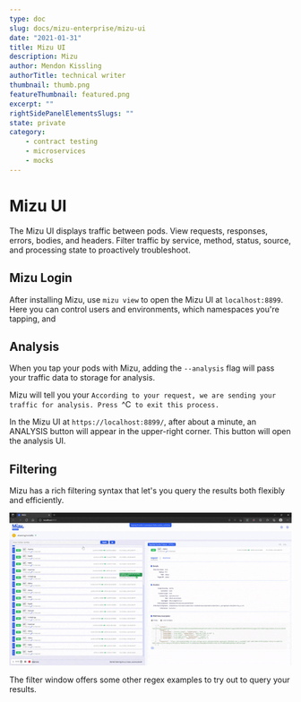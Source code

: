 ```yaml
---
type: doc
slug: docs/mizu-enterprise/mizu-ui
date: "2021-01-31"
title: Mizu UI
description: Mizu
author: Mendon Kissling
authorTitle: technical writer
thumbnail: thumb.png
featureThumbnail: featured.png
excerpt: ""
rightSidePanelElementsSlugs: ""
state: private
category:
    - contract testing
    - microservices
    - mocks
---
```

# Mizu UI

The Mizu UI displays traffic between pods. View requests, responses, errors, bodies, and headers. Filter traffic by service, method, status, source, and processing state to proactively troubleshoot.

## Mizu Login

After installing Mizu, use `mizu view` to open the Mizu UI at `localhost:8899`. Here you can control users and environments, which namespaces you're tapping, and 

## Analysis

When you tap your pods with Mizu, adding the `--analysis` flag will pass your traffic data to storage for analysis. 

Mizu will tell you your `According to your request, we are sending your traffic for analysis. Press `^C` to exit this process.`

In the Mizu UI at `https://localhost:8899/`, after about a minute, an ANALYSIS button will appear in the upper-right corner. This button will open the analysis UI.

## Filtering

Mizu has a rich filtering syntax that let's you query the results both flexibly and efficiently. 

![Mizu Filter](mizu-filter.gif)

The filter window offers some other regex examples to try out to query your results. 
